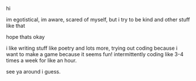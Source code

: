 hi

im egotistical, im aware, scared of myself, but i try to be kind and other stuff like that

hope thats okay

i like writing stuff like poetry and lots more, trying out coding because i want to make a game because it seems fun! intermittently coding like 3-4 times a week for like an hour.

see ya around i guess.
